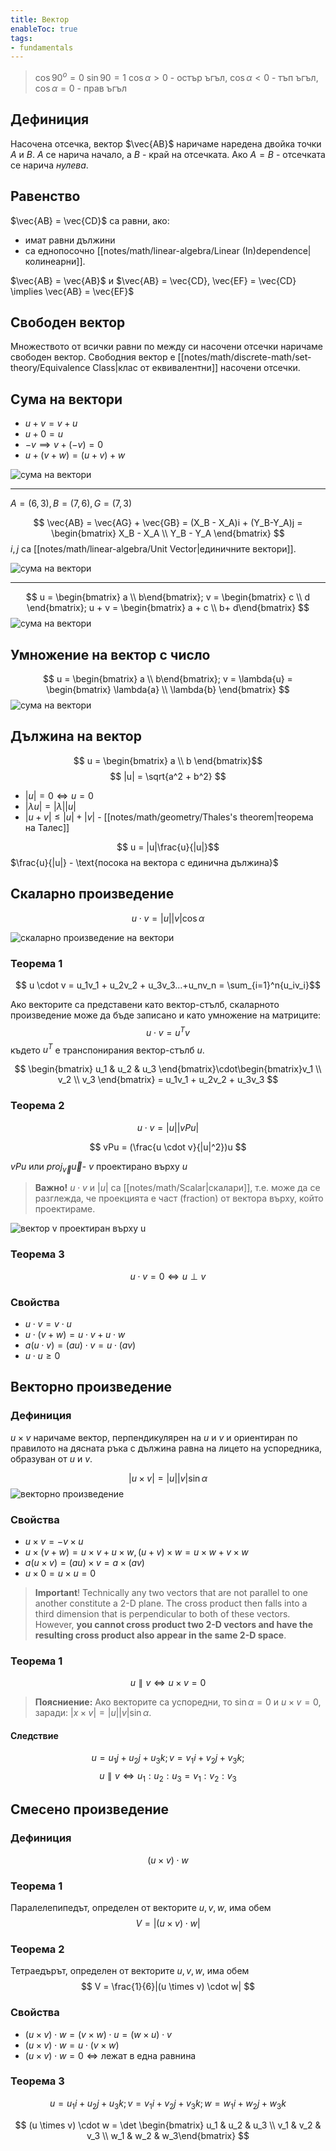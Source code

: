 ```yaml
---
title: Вектор
enableToc: true
tags: 
- fundamentals
---
```


> $\cos{90^o}  = 0$
> $\sin{90} = 1$ 
> $\cos{\alpha} > 0$ - остър ъгъл, $\cos{\alpha} < 0$ - тъп ъгъл,  $\cos{\alpha} = 0$ - прав ъгъл
> 

## Дефиниция

Насочена отсечка, вектор $\vec{AB}$ наричаме наредена двойка точки $A$ и $B$. $A$ се нарича начало, а $B$ - край на отсечката. Ако $A = B$ - отсечката се нарича *нулева*.


## Равенство

$\vec{AB} = \vec{CD}$ са равни, ако: 
- имат равни дължини 
- са еднопосочно [[notes/math/linear-algebra/Linear (In)dependence|колинеарни]].

$\vec{AB} = \vec{AB}$ и $\vec{AB} = \vec{CD}, \vec{EF} = \vec{CD} \implies \vec{AB} = \vec{EF}$

## Свободен вектор

Множеството от всички равни по между си насочени отсечки наричаме свободен вектор. Свободния вектор е [[notes/math/discrete-math/set-theory/Equivalence Class|клас от еквивалентни]] насочени отсечки.

## Сума на вектори

- $u + v = v + u$
- $u + 0 = u$
- $-v \implies v + (-v) = 0$
- $u + (v + w) = (u + v) + w$

![сума на вектори](/notes/assets/vector-sum.png#invert_W_C)

-----
$A = (6, 3), B = (7, 6), G = (7, 3)$

$$
\vec{AB} = \vec{AG} + \vec{GB} = (X_B - X_A)i + (Y_B-Y_A)j = 
\begin{bmatrix}
X_B - X_A \\
Y_B - Y_A
\end{bmatrix}
$$
$i, j$ са [[notes/math/linear-algebra/Unit Vector|единичните вектори]].

![сума на вектори](/notes/assets/vector-sum-2.png#invert_W_C)

-----

$$
u = \begin{bmatrix} a \\ b\end{bmatrix};
v = \begin{bmatrix} c \\ d \end{bmatrix}; 
u + v = \begin{bmatrix} a + c \\ b+ d\end{bmatrix}
$$
![сума на вектори](/notes/assets/vector-sum-3.png#invert_W_C)

## Умножение на вектор с число

$$
u = \begin{bmatrix} a \\ b\end{bmatrix}; v = \lambda{u} = \begin{bmatrix} \lambda{a} \\ \lambda{b} \end{bmatrix}
$$
![сума на вектори](/notes/assets/vector-scalar-multiplication.png#invert_W)
## Дължина на вектор

$$
u = \begin{bmatrix} a \\ b \end{bmatrix}$$
$$
|u| = \sqrt{a^2 + b^2}
$$
- $|u| = 0 \iff u = 0$
- $|\lambda{u}| = |\lambda||u|$
- $| u + v | \leq |u| + |v|$ - [[notes/math/geometry/Thales's theorem|теорема на Талес]]


$$
u = |u|\frac{u}{|u|}$$
$\frac{u}{|u|} - \text{посока на вектора с единична дължина}$


## Скаларно произведение

$$
u \cdot v = |u||v|\cos{\alpha}
$$

![скаларно произведение на вектори](/notes/assets/vector-dot-product.png#invert_W_C)
### Теорема 1

$$
u \cdot v = u_1v_1 + u_2v_2 + u_3v_3...+u_nv_n = \sum_{i=1}^n{u_iv_i}$$

Ако векторите са представени като вектор-стълб, скаларното произведение може да бъде записано и като умножение на матриците:
$$
u \cdot v = u^T v$$
където $u^T$ е транспонирания вектор-стълб $u$.

$$
\begin{bmatrix} u_1 & u_2 & u_3 \end{bmatrix}\cdot\begin{bmatrix}v_1 \\ v_2 \\ v_3 \end{bmatrix} = u_1v_1 + u_2v_2 + u_3v_3
$$
### Теорема 2

$$
u \cdot v = |u| |vPu|$$

$$
vPu = (\frac{u \cdot v}{|u|^2})u
$$

$vPu$  или $proj_\vec{v} \vec{u}$- $v$ проектирано върху $u$

> **Важно!**
>  $u \cdot v$ и $|u|$ са [[notes/math/Scalar|скалари]], т.е. може да се разглежда, че проекцията е част (fraction) от вектора върху, който проектираме.

![вектор v проектиран върху u](/notes/assets/vector-vPu.png#invert_W_C)

### Теорема 3

$$u \cdot v = 0 \iff u \perp v$$

### Свойства

- $u \cdot v = v \cdot u$
- $u \cdot (v + w) = u \cdot v + u \cdot w$
- $a(u \cdot v) = (au) \cdot v = u \cdot (av)$
- $u \cdot u \geq 0$

## Векторно произведение

### Дефиниция

$u \times v$ наричаме вектор, перпендикулярен на $u$ и $v$ и ориентиран по правилото на дясната ръка с дължина равна на лицето на успоредника, образуван от $u$ и $v$.


$$
|u \times v| = |u||v|\sin{\alpha}
$$
![векторно произведение](notes/assets/vector-cross-product.png#invert_B)

### Свойства
- $u \times v = -v \times u$
- $u \times (v+w) = u \times v + u \times w, (u + v) \times w = u \times w + v \times w$
- $a(u \times v) = (au) \times v = a \times (av)$
- $u \times 0 = u \times u = 0$

> **Important**! Technically any two vectors that are not parallel to one another constitute a 2-D plane. The cross product then falls into a third dimension that is perpendicular to both of these vectors. However, **you cannot cross product two 2-D vectors and have the resulting cross product also appear in the same 2-D space**.

### Теорема 1

$$
u \parallel v \iff u \times v = 0
$$

> **Поясниение:** Ако векторите са успоредни, то $\sin{\alpha} = 0$ и $u \times v = 0$, заради: $|x \times v| = |u||v|\sin{\alpha}$.

#### Следствие

$$
u = u_1j + u_2j + u_3k; v = v_1i + v_2j + v_3k;$$
$$
u \parallel v \iff u_1 : u_2 : u_3 = v_1 : v_2 : v_3
$$

## Смесено произведение

### Дефиниция

$$
(u \times v) \cdot w
$$

### Теорема 1

Паралелепипедът, определен от векторитe $u, v, w$, има обем
$$
V = |(u \times v) \cdot w|$$
### Теорема 2 

Тетраедърът, определен от векторите $u, v, w$, има обем
$$
V = \frac{1}{6}|(u \times v) \cdot w|
$$

### Свойства

- $(u\times v)\cdot w = (v \times w) \cdot u = (w \times u) \cdot v$
- $(u \times v) \cdot w = u \cdot (v \times w)$
- $(u \times v) \cdot w = 0 \iff \text{лежат в една равнина}$


### Теорема 3

$$
u = u_1i + u_2j + u_3k; v = v_1i + v_2j + v_3k; w = w_1i + w_2j +w_3k
$$

$$
(u \times v) \cdot w = \det \begin{bmatrix} u_1 & u_2 & u_3 \\ v_1 & v_2 & v_3 \\ w_1 & w_2 & w_3\end{bmatrix}
$$



